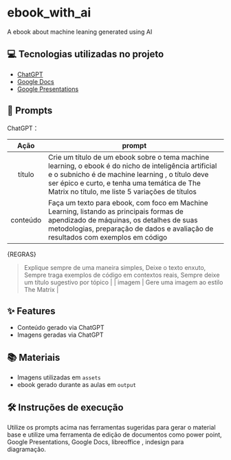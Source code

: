 # ebook_with_ai
A ebook about machine leaning generated using AI

## 💻 Tecnologias utilizadas no projeto

- [ChatGPT](https://chat.openai.com/) 
- [Google Docs](https://docs.google.com/document/u/0/)
- [Google Presentations](https://docs.google.com/presentation/u/0/)

## 🧠 Prompts


ChatGPT：

|   Ação   | prompt                                                                                                                                                                                                                                                                         |
| :------: | ------------------------------------------------------------------------------------------------------------------------------------------------------------------------------------------------------------------------------------------------------------------------------ |
|  título  | Crie um título de um ebook sobre o tema machine learning, o ebook é do nicho de inteligência artificial e o subnicho é de machine learning , o título deve ser épico e curto, e tenha uma temática de The Matrix no título, me liste 5 variações de títulos |
| conteúdo | Faça um texto para ebook, com foco em Machine Learning, listando as principais formas de apendizado de máquinas, os detalhes de suas metodologias, preparação de dados e avaliação de resultados  com exemplos em código

{REGRAS} 
> Explique sempre de uma maneira simples, 
> Deixe o texto enxuto, 
> Sempre traga exemplos de código em contextos reais, 
> Sempre deixe um título sugestivo por tópico |
| imagem | Gere uma imagem ao estilo The Matrix |

## ✨ Features

- Conteúdo gerado via ChatGPT
- Imagens geradas via ChatGPT

## 📚 Materiais

- Imagens utilizadas em `assets`
- ebook gerado durante as aulas em `output`

## 🛠️ Instruções de execução

Utilize os prompts acima nas ferramentas sugeridas para gerar o material base e utilize uma ferramenta de edição de documentos como power point, Google Presentations, Google Docs, libreoffice , indesign para diagramação.
